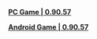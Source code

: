 **[PC Game | 0.90.57](https://autopatchos.starrails.com/client/Beta/20230330154048_A2LLqkBNbKYygxFx/StarRail_0.90.57.zip)**

**[Android Game | 0.90.57](https://autopatchos.starrails.com/client/Beta/20230330154048_A2LLqkBNbKYygxFx/StarRail_0.90.57.apk)**